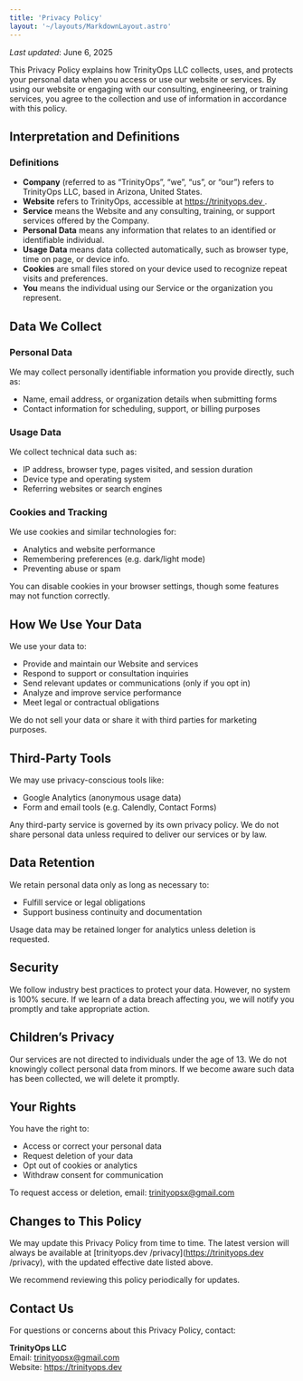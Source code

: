 ```yaml
---
title: 'Privacy Policy'
layout: '~/layouts/MarkdownLayout.astro'
---
```


_Last updated_: June 6, 2025

This Privacy Policy explains how TrinityOps LLC collects, uses, and protects your personal data when you access or use our website or services. By using our website or engaging with our consulting, engineering, or training services, you agree to the collection and use of information in accordance with this policy.

## Interpretation and Definitions

### Definitions

- **Company** (referred to as “TrinityOps”, “we”, “us”, or “our”) refers to TrinityOps LLC, based in Arizona, United States.
- **Website** refers to TrinityOps, accessible at [https://trinityops.dev
](https://trinityops.dev
).
- **Service** means the Website and any consulting, training, or support services offered by the Company.
- **Personal Data** means any information that relates to an identified or identifiable individual.
- **Usage Data** means data collected automatically, such as browser type, time on page, or device info.
- **Cookies** are small files stored on your device used to recognize repeat visits and preferences.
- **You** means the individual using our Service or the organization you represent.

## Data We Collect

### Personal Data

We may collect personally identifiable information you provide directly, such as:

- Name, email address, or organization details when submitting forms
- Contact information for scheduling, support, or billing purposes

### Usage Data

We collect technical data such as:

- IP address, browser type, pages visited, and session duration
- Device type and operating system
- Referring websites or search engines

### Cookies and Tracking

We use cookies and similar technologies for:

- Analytics and website performance
- Remembering preferences (e.g. dark/light mode)
- Preventing abuse or spam

You can disable cookies in your browser settings, though some features may not function correctly.

## How We Use Your Data

We use your data to:

- Provide and maintain our Website and services
- Respond to support or consultation inquiries
- Send relevant updates or communications (only if you opt in)
- Analyze and improve service performance
- Meet legal or contractual obligations

We do not sell your data or share it with third parties for marketing purposes.

## Third-Party Tools

We may use privacy-conscious tools like:

- Google Analytics (anonymous usage data)
- Form and email tools (e.g. Calendly, Contact Forms)

Any third-party service is governed by its own privacy policy. We do not share personal data unless required to deliver our services or by law.

## Data Retention

We retain personal data only as long as necessary to:

- Fulfill service or legal obligations
- Support business continuity and documentation

Usage data may be retained longer for analytics unless deletion is requested.

## Security

We follow industry best practices to protect your data. However, no system is 100% secure. If we learn of a data breach affecting you, we will notify you promptly and take appropriate action.

## Children’s Privacy

Our services are not directed to individuals under the age of 13. We do not knowingly collect personal data from minors. If we become aware such data has been collected, we will delete it promptly.

## Your Rights

You have the right to:

- Access or correct your personal data
- Request deletion of your data
- Opt out of cookies or analytics
- Withdraw consent for communication

To request access or deletion, email: [trinityopsx@gmail.com](mailto:trinityopsx@gmail.com)

## Changes to This Policy

We may update this Privacy Policy from time to time. The latest version will always be available at [trinityops.dev
/privacy](https://trinityops.dev
/privacy), with the updated effective date listed above.

We recommend reviewing this policy periodically for updates.

## Contact Us

For questions or concerns about this Privacy Policy, contact:

**TrinityOps LLC**  
Email: [trinityopsx@gmail.com](mailto:trinityopsx@gmail.com)  
Website: [https://trinityops.dev
](https://trinityops.dev
)
